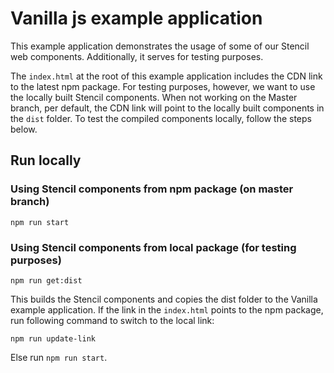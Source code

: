 # Vanilla js example application

This example application demonstrates the usage of some of our Stencil web components. Additionally, it serves for testing purposes.

The `index.html` at the root of this example application includes the CDN link to the latest npm package. 
For testing purposes, however, we want to use the locally built Stencil components. 
When not working on the Master branch, per default, the CDN link will point to the locally built components in the ```dist``` folder.
To test the compiled components locally, follow the steps below.

## Run locally

### Using Stencil components from npm package (on master branch)

```npm run start```

### Using Stencil components from local package (for testing purposes)

 ```npm run get:dist```

 This builds the Stencil components and copies the dist folder to the Vanilla example application.
 If the link in the ```index.html``` points to the npm package, run following command to switch to the local link:

 ```npm run update-link```

Else run ```npm run start```.